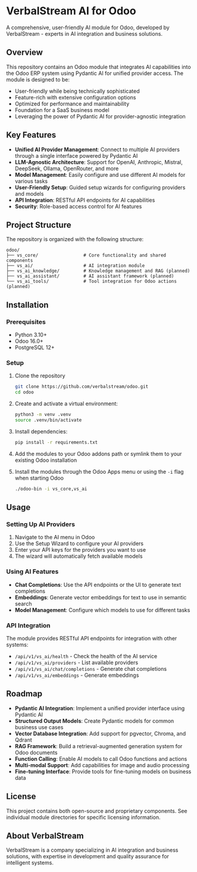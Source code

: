 # VerbalStream AI for Odoo

A comprehensive, user-friendly AI module for Odoo, developed by VerbalStream - experts in AI integration and business solutions.

## Overview

This repository contains an Odoo module that integrates AI capabilities into the Odoo ERP system using Pydantic AI for unified provider access. The module is designed to be:

- User-friendly while being technically sophisticated
- Feature-rich with extensive configuration options
- Optimized for performance and maintainability
- Foundation for a SaaS business model
- Leveraging the power of Pydantic AI for provider-agnostic integration

## Key Features

- **Unified AI Provider Management**: Connect to multiple AI providers through a single interface powered by Pydantic AI
- **LLM-Agnostic Architecture**: Support for OpenAI, Anthropic, Mistral, DeepSeek, Ollama, OpenRouter, and more
- **Model Management**: Easily configure and use different AI models for various tasks
- **User-Friendly Setup**: Guided setup wizards for configuring providers and models
- **API Integration**: RESTful API endpoints for AI capabilities
- **Security**: Role-based access control for AI features

## Project Structure

The repository is organized with the following structure:

```
odoo/
├── vs_core/                 # Core functionality and shared components
├── vs_ai/                   # AI integration module
├── vs_ai_knowledge/         # Knowledge management and RAG (planned)
├── vs_ai_assistant/         # AI assistant framework (planned)
└── vs_ai_tools/             # Tool integration for Odoo actions (planned)
```

## Installation

### Prerequisites

- Python 3.10+
- Odoo 16.0+
- PostgreSQL 12+

### Setup

1. Clone the repository
   ```bash
   git clone https://github.com/verbalstream/odoo.git
   cd odoo
   ```

2. Create and activate a virtual environment:
   ```bash
   python3 -m venv .venv
   source .venv/bin/activate
   ```

3. Install dependencies:
   ```bash
   pip install -r requirements.txt
   ```

4. Add the modules to your Odoo addons path or symlink them to your existing Odoo installation

5. Install the modules through the Odoo Apps menu or using the `-i` flag when starting Odoo
   ```bash
   ./odoo-bin -i vs_core,vs_ai
   ```

## Usage

### Setting Up AI Providers

1. Navigate to the AI menu in Odoo
2. Use the Setup Wizard to configure your AI providers
3. Enter your API keys for the providers you want to use
4. The wizard will automatically fetch available models

### Using AI Features

- **Chat Completions**: Use the API endpoints or the UI to generate text completions
- **Embeddings**: Generate vector embeddings for text to use in semantic search
- **Model Management**: Configure which models to use for different tasks

### API Integration

The module provides RESTful API endpoints for integration with other systems:

- `/api/v1/vs_ai/health` - Check the health of the AI service
- `/api/v1/vs_ai/providers` - List available providers
- `/api/v1/vs_ai/chat/completions` - Generate chat completions
- `/api/v1/vs_ai/embeddings` - Generate embeddings

## Roadmap

- **Pydantic AI Integration**: Implement a unified provider interface using Pydantic AI
- **Structured Output Models**: Create Pydantic models for common business use cases
- **Vector Database Integration**: Add support for pgvector, Chroma, and Qdrant
- **RAG Framework**: Build a retrieval-augmented generation system for Odoo documents
- **Function Calling**: Enable AI models to call Odoo functions and actions
- **Multi-modal Support**: Add capabilities for image and audio processing
- **Fine-tuning Interface**: Provide tools for fine-tuning models on business data

## License

This project contains both open-source and proprietary components. See individual module directories for specific licensing information.

## About VerbalStream

VerbalStream is a company specializing in AI integration and business solutions, with expertise in development and quality assurance for intelligent systems.
